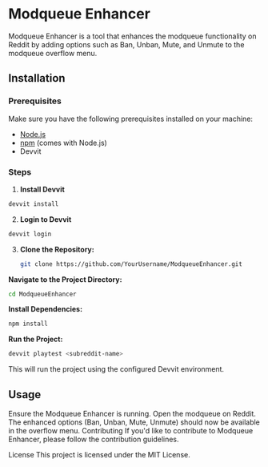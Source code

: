# Modqueue Enhancer

Modqueue Enhancer is a tool that enhances the modqueue functionality on Reddit by adding options such as Ban, Unban, Mute, and Unmute to the modqueue overflow menu.

## Installation

### Prerequisites

Make sure you have the following prerequisites installed on your machine:

- [Node.js](https://nodejs.org/)
- [npm](https://www.npmjs.com/) (comes with Node.js)
- Devvit

### Steps

1. **Install Devvit**

```bash
devvit install
```

2. **Login to Devvit**

```bash
devvit login
```

3. **Clone the Repository:**

   ```bash
   git clone https://github.com/YourUsername/ModqueueEnhancer.git
   ```

**Navigate to the Project Directory:**

```bash
cd ModqueueEnhancer
```

**Install Dependencies:**

```bash
npm install
```

**Run the Project:**

```bash
devvit playtest <subreddit-name>
```

This will run the project using the configured Devvit environment.

## Usage

Ensure the Modqueue Enhancer is running.
Open the modqueue on Reddit.
The enhanced options (Ban, Unban, Mute, Unmute) should now be available in the overflow menu.
Contributing
If you'd like to contribute to Modqueue Enhancer, please follow the contribution guidelines.

License
This project is licensed under the MIT License.
